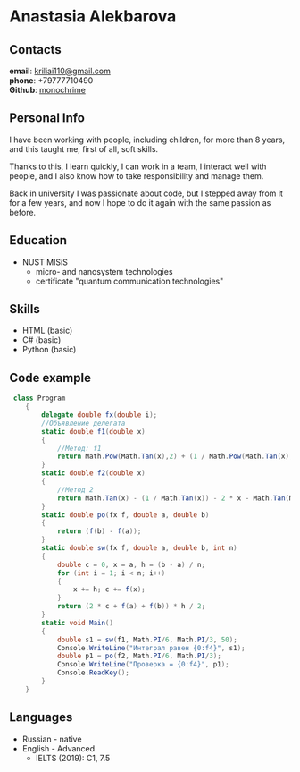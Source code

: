 # Anastasia Alekbarova

## Contacts

**email**: <kriliai110@gmail.com>\
**phone**: +79777710490\
**Github**: [monochrime](https://github.com/monochrime "профиль на гитхабе") 

## Personal Info

I have been working with people, including children, for more than 8 years, and this taught me, first of all, soft skills.

Thanks to this, I learn quickly, I can work in a team, I interact well with people, and I also know how to take responsibility and manage them.

Back in university I was passionate about code, but I stepped away from it for a few years, and now I hope to do it again with the same passion as before.

## Education

- NUST MISiS
     - micro- and nanosystem technologies
     - certificate "quantum communication technologies"

## Skills

- HTML (basic)
- C# (basic)
- Python (basic)

## Code example
```C#
 class Program
    {
        delegate double fx(double i);
        //Объявление делегата
        static double f1(double x)
        {
            //Метод: f1
            return Math.Pow(Math.Tan(x),2) + (1 / Math.Pow(Math.Tan(x),2));
        }
        static double f2(double x)
        {
            //Метод 2
            return Math.Tan(x) - (1 / Math.Tan(x)) - 2 * x - Math.Tan(Math.PI / 6) + (1 / Math.Tan(Math.PI / 6)) + Math.PI / 3;
        }
        static double po(fx f, double a, double b)
        {
            return (f(b) - f(a));
        }
        static double sw(fx f, double a, double b, int n)
        {
            double c = 0, x = a, h = (b - a) / n;
            for (int i = 1; i < n; i++)
            {
                x += h; c += f(x);
            }
            return (2 * c + f(a) + f(b)) * h / 2;
        }
        static void Main()
        {
            double s1 = sw(f1, Math.PI/6, Math.PI/3, 50);
            Console.WriteLine("Интеграл равен {0:f4}", s1);
            double p1 = po(f2, Math.PI/6, Math.PI/3);
            Console.WriteLine("Проверка = {0:f4}", p1);
            Console.ReadKey();
        }
    }
```

## Languages 

* Russian - native
* English - Advanced
     * IELTS (2019): C1, 7.5


